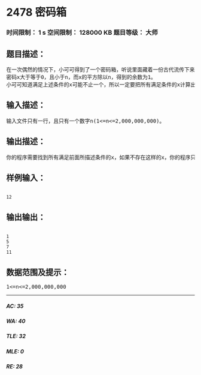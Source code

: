 # 2478 密码箱   
### 时间限制： 1 s     空间限制： 128000 KB     题目等级： 大师  
## 题目描述：  

<pre>
在一次偶然的情况下，小可可得到了一个密码箱，听说里面藏着一份古代流传下来的藏宝图，只要能破解密码就能打开箱子，而箱子背面刻着的古代图标，就是对密码的提示。经过艰苦的破译，小可可发现，这些图标表示一个数以及这个数与密码的关系。假设这个数是n，密码为x，那么可以得到如下表述：
密码x大于等于0，且小于n，而x的平方除以n，得到的余数为1。
小可可知道满足上述条件的x可能不止一个，所以一定要把所有满足条件的x计算出来，密码肯定就在其中。计算的过程是很艰苦的，你能否编写一个程序来帮助小可可呢？（题中ｘ，ｎ均为正整数）
</pre>
  
  
## 输入描述：  

<pre>
输入文件只有一行，且只有一个数字n(1<=n<=2,000,000,000)。
</pre>
  
  
## 输出描述：  

<pre>
你的程序需要找到所有满足前面所描述条件的x，如果不存在这样的x，你的程序只需输出一行“None”(引号不输出)，否则请按照从小到大的顺序输出这些x，每行一个数。
</pre>
  
  
## 样例输入：  

<pre><code>
12
</code></pre>
  
  
## 输出输出：  

<pre><code>
1
5
7
11
</code></pre>
  
  
## 数据范围及提示：  

<pre>
1<=n<=2,000,000,000
</pre>
  
  
***  

##### AC: 35  
##### WA: 40  
##### TLE: 32  
##### MLE: 0  
##### RE: 28  
